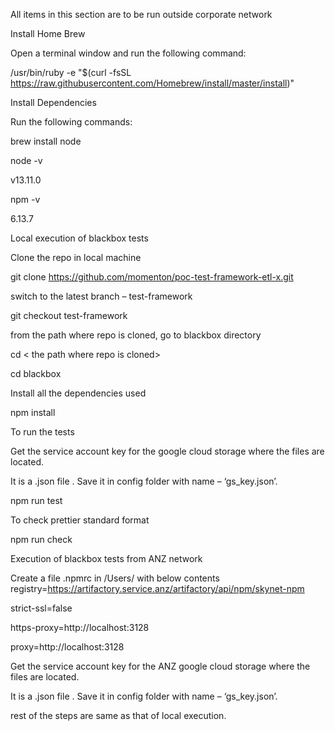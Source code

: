 All items in this section are to be run outside corporate network

Install Home Brew

Open a terminal window and run the following command:

/usr/bin/ruby -e
"\$(curl -fsSL https://raw.githubusercontent.com/Homebrew/install/master/install)"

Install Dependencies

Run the following commands:

brew install node

node -v

v13.11.0

npm -v

6.13.7

Local execution of blackbox tests

Clone the repo in local machine

git clone https://github.com/momenton/poc-test-framework-etl-x.git

switch to the latest branch – test-framework

git checkout test-framework

from the path where repo is cloned, go to blackbox directory

cd < the path where repo is cloned>

cd blackbox

Install all the dependencies used

npm install

To run the tests

Get the service account key for the google cloud storage where the files are located.

It is a .json file . Save it in config folder with name – ‘gs_key.json’.

npm run test

To check prettier standard format

npm run check

Execution of blackbox tests from ANZ network

Create a file .npmrc in /Users/<LanId> with below contents
registry=https://artifactory.service.anz/artifactory/api/npm/skynet-npm

strict-ssl=false

https-proxy=http://localhost:3128

proxy=http://localhost:3128

Get the service account key for the ANZ google cloud storage where the files are located.

It is a .json file . Save it in config folder with name – ‘gs_key.json’.

rest of the steps are same as that of local execution.
